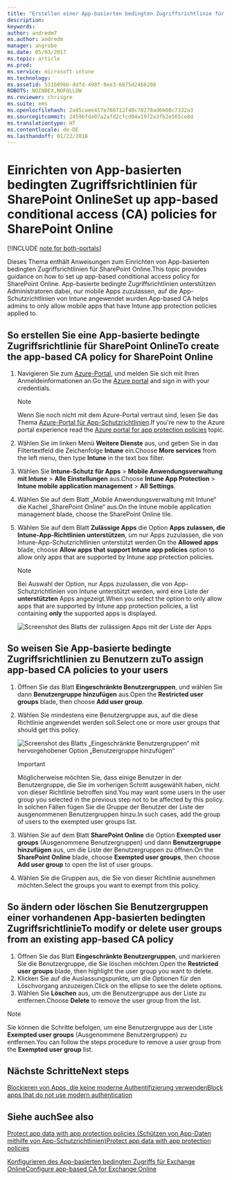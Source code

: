 ```yaml
---
title: "Erstellen einer App-basierten bedingten Zugriffsrichtlinie für SharePoint Online"
description: 
keywords: 
author: andredm7
ms.author: andredm
manager: angrobe
ms.date: 05/03/2017
ms.topic: article
ms.prod: 
ms.service: microsoft-intune
ms.technology: 
ms.assetid: 531b09bb-ddfd-498f-8ee3-6675d2466208
ROBOTS: NOINDEX,NOFOLLOW
ms.reviewer: chrisgre
ms.suite: ems
ms.openlocfilehash: 2a85caee417e766712f48c78278ad6608c7332a3
ms.sourcegitcommit: 2459bfda07a2afd2cfcd94a1972a3fb2e565ce8d
ms.translationtype: HT
ms.contentlocale: de-DE
ms.lasthandoff: 01/22/2018
---
```

# <a name="set-up-app-based-conditional-access-ca-policies-for-sharepoint-online"></a><span data-ttu-id="7375d-102">Einrichten von App-basierten bedingten Zugriffsrichtlinien für SharePoint Online</span><span class="sxs-lookup"><span data-stu-id="7375d-102">Set up app-based conditional access (CA) policies for SharePoint Online</span></span>

[!INCLUDE [note for both-portals](../includes/note-for-both-portals.md)]

<span data-ttu-id="7375d-103">Dieses Thema enthält Anweisungen zum Einrichten von App-basierten bedingten Zugriffsrichtlinien für SharePoint Online.</span><span class="sxs-lookup"><span data-stu-id="7375d-103">This topic provides guidance on how to set up app-based conditional access policy for SharePoint Online.</span></span> <span data-ttu-id="7375d-104">App-basierte bedingte Zugriffsrichtlinien unterstützen Administratoren dabei, nur mobile Apps zuzulassen, auf die App-Schutzrichtlinien von Intune angewendet wurden.</span><span class="sxs-lookup"><span data-stu-id="7375d-104">App-based CA helps admins to only allow mobile apps that have Intune app protection policies applied to.</span></span>

## <a name="to-create-the-app-based-ca-policy-for-sharepoint-online"></a><span data-ttu-id="7375d-105">So erstellen Sie eine App-basierte bedingte Zugriffsrichtlinie für SharePoint Online</span><span class="sxs-lookup"><span data-stu-id="7375d-105">To create the app-based CA policy for SharePoint Online</span></span>

1. <span data-ttu-id="7375d-106">Navigieren Sie zum [Azure-Portal](https://portal.azure.com), und melden Sie sich mit Ihren Anmeldeinformationen an.</span><span class="sxs-lookup"><span data-stu-id="7375d-106">Go the [Azure portal](https://portal.azure.com) and sign in with your credentials.</span></span>

    > [!NOTE]
    > <span data-ttu-id="7375d-107">Wenn Sie noch nicht mit dem Azure-Portal vertraut sind, lesen Sie das Thema [Azure-Portal für App-Schutzrichtlinien](azure-portal-for-microsoft-intune-mam-policies.md).</span><span class="sxs-lookup"><span data-stu-id="7375d-107">If you're new to the Azure portal experience read the [Azure portal for app protection policies](azure-portal-for-microsoft-intune-mam-policies.md) topic.</span></span>

2. <span data-ttu-id="7375d-108">Wählen Sie im linken Menü **Weitere Dienste** aus, und geben Sie in das Filtertextfeld die Zeichenfolge **Intune** ein.</span><span class="sxs-lookup"><span data-stu-id="7375d-108">Choose **More services** from the left menu, then type **Intune** in the text box filter.</span></span>

3. <span data-ttu-id="7375d-109">Wählen Sie **Intune-Schutz für Apps** > **Mobile Anwendungsverwaltung mit Intune** > **Alle Einstellungen** aus.</span><span class="sxs-lookup"><span data-stu-id="7375d-109">Choose **Intune App Protection** > **Intune mobile application management** > **All Settings**.</span></span>

4. <span data-ttu-id="7375d-110">Wählen Sie auf dem Blatt „Mobile Anwendungsverwaltung mit Intune“ die Kachel „SharePoint Online“ aus.</span><span class="sxs-lookup"><span data-stu-id="7375d-110">On the Intune mobile application management blade, choose the SharePoint Online tile.</span></span>

5. <span data-ttu-id="7375d-111">Wählen Sie auf dem Blatt **Zulässige Apps** die Option **Apps zulassen, die Intune-App-Richtlinien unterstützen**, um nur Apps zuzulassen, die von Intune-App-Schutzrichtlinien unterstützt werden.</span><span class="sxs-lookup"><span data-stu-id="7375d-111">On the **Allowed apps** blade, choose **Allow apps that support Intune app policies** option to allow only apps that are supported by Intune app protection policies.</span></span>

    > [!NOTE] 
    > <span data-ttu-id="7375d-112">Bei Auswahl der Option, nur Apps zuzulassen, die von App-Schutzrichtlinien von Intune unterstützt werden, wird eine Liste der **unterstützten** Apps angezeigt.</span><span class="sxs-lookup"><span data-stu-id="7375d-112">When you select the option to only allow apps that are supported by Intune app protection policies, a list containing **only** the supported apps is displayed.</span></span>

    ![Screenshot des Blatts der zulässigen Apps mit der Liste der Apps](../media/mam-ca-spo-allowed-apps.png)

## <a name="to-assign-app-based-ca-policies-to-your-users"></a><span data-ttu-id="7375d-114">So weisen Sie App-basierte bedingte Zugriffsrichtlinien zu Benutzern zu</span><span class="sxs-lookup"><span data-stu-id="7375d-114">To assign app-based CA policies to your users</span></span>

1. <span data-ttu-id="7375d-115">Öffnen Sie das Blatt **Eingeschränkte Benutzergruppen**, und wählen Sie dann **Benutzergruppe hinzufügen** aus.</span><span class="sxs-lookup"><span data-stu-id="7375d-115">Open the **Restricted user groups** blade, then choose **Add user group**.</span></span>

2. <span data-ttu-id="7375d-116">Wählen Sie mindestens eine Benutzergruppe aus, auf die diese Richtlinie angewendet werden soll.</span><span class="sxs-lookup"><span data-stu-id="7375d-116">Select one or more user groups that should get this policy.</span></span>

    ![Screenshot des Blatts „Eingeschränkte Benutzergruppen“ mit hervorgehobener Option „Benutzergruppe hinzufügen“](../media/mam-ca-spo-restricted-groups.png)

    > [!IMPORTANT] 
    > <span data-ttu-id="7375d-118">Möglicherweise möchten Sie, dass einige Benutzer in der Benutzergruppe, die Sie im vorherigen Schritt ausgewählt haben, nicht von dieser Richtlinie betroffen sind.</span><span class="sxs-lookup"><span data-stu-id="7375d-118">You may want some users in the user group you selected in the previous step not to be affected by this policy.</span></span> <span data-ttu-id="7375d-119">In solchen Fällen fügen Sie die Gruppe der Benutzer der Liste der ausgenommenen Benutzergruppen hinzu.</span><span class="sxs-lookup"><span data-stu-id="7375d-119">In such cases, add the group of users to the exempted user groups list.</span></span> 

3. <span data-ttu-id="7375d-120">Wählen Sie auf dem Blatt **SharePoint Online** die Option **Exempted user groups** (Ausgenommene Benutzergruppen) und dann **Benutzergruppe hinzufügen** aus, um die Liste der Benutzergruppen zu öffnen.</span><span class="sxs-lookup"><span data-stu-id="7375d-120">On the **SharePoint Online** blade, choose **Exempted user groups**, then choose **Add user group** to open the list of user groups.</span></span>

4. <span data-ttu-id="7375d-121">Wählen Sie die Gruppen aus, die Sie von dieser Richtlinie ausnehmen möchten.</span><span class="sxs-lookup"><span data-stu-id="7375d-121">Select the groups you want to exempt from this policy.</span></span>  

## <a name="to-modify-or-delete-user-groups-from-an-existing-app-based-ca-policy"></a><span data-ttu-id="7375d-122">So ändern oder löschen Sie Benutzergruppen einer vorhandenen App-basierten bedingten Zugriffsrichtlinie</span><span class="sxs-lookup"><span data-stu-id="7375d-122">To modify or delete user groups from an existing app-based CA policy</span></span>

1. <span data-ttu-id="7375d-123">Öffnen Sie das Blatt **Eingeschränkte Benutzergruppen**, und markieren Sie die Benutzergruppe, die Sie löschen möchten.</span><span class="sxs-lookup"><span data-stu-id="7375d-123">Open the **Restricted user groups** blade, then highlight the user group you want to delete.</span></span>
2. <span data-ttu-id="7375d-124">Klicken Sie auf die Auslassungspunkte, um die Optionen für den Löschvorgang anzuzeigen.</span><span class="sxs-lookup"><span data-stu-id="7375d-124">Click on the ellipse to see the delete options.</span></span>
3. <span data-ttu-id="7375d-125">Wählen Sie **Löschen** aus, um die Benutzergruppe aus der Liste zu entfernen.</span><span class="sxs-lookup"><span data-stu-id="7375d-125">Choose **Delete** to remove the user group from the list.</span></span>

> [!NOTE] 
> <span data-ttu-id="7375d-126">Sie können die Schritte befolgen, um eine Benutzergruppe aus der Liste **Exempted user groups** (Ausgenommene Benutzergruppen) zu entfernen.</span><span class="sxs-lookup"><span data-stu-id="7375d-126">You can follow the steps procedure to remove a user group from the **Exempted user group** list.</span></span>

## <a name="next-steps"></a><span data-ttu-id="7375d-127">Nächste Schritte</span><span class="sxs-lookup"><span data-stu-id="7375d-127">Next steps</span></span>

[<span data-ttu-id="7375d-128">Blockieren von Apps, die keine moderne Authentifizierung verwenden</span><span class="sxs-lookup"><span data-stu-id="7375d-128">Block apps that do not use modern authentication</span></span>](block-apps-with-no-modern-authentication.md)

## <a name="see-also"></a><span data-ttu-id="7375d-129">Siehe auch</span><span class="sxs-lookup"><span data-stu-id="7375d-129">See also</span></span>

[<span data-ttu-id="7375d-130">Protect app data with app protection policies (Schützen von App-Daten mithilfe von App-Schutzrichtlinien)</span><span class="sxs-lookup"><span data-stu-id="7375d-130">Protect app data with app protection policies</span></span>](protect-app-data-using-mobile-app-management-policies-with-microsoft-intune.md)

[<span data-ttu-id="7375d-131">Konfigurieren des App-basierten bedingten Zugriffs für Exchange Online</span><span class="sxs-lookup"><span data-stu-id="7375d-131">Configure app-based CA for Exchange Online</span></span>](mam-ca-for-exchange-online.md)
